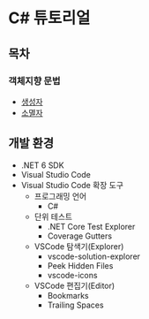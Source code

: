 # C# 튜토리얼

## 목차
### 객체지향 문법
- [생성자](./OOP/01.Constructor)
- [소멸자](./OOP/02.Destructor)

## 개발 환경
- .NET 6 SDK
- Visual Studio Code
- Visual Studio Code 확장 도구
  - 프로그래밍 언어
    - C#
  - 단위 테스트
    - .NET Core Test Explorer
    - Coverage Gutters
  - VSCode 탐색기(Explorer)
    - vscode-solution-explorer
    - Peek Hidden Files
    - vscode-icons
  - VSCode 편집기(Editor)
    - Bookmarks
    - Trailing Spaces